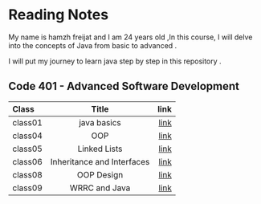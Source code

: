 # Reading Notes
My name is hamzh freijat and I am 24 years old ,In this course, I will delve into the concepts of Java from basic to advanced . 

I will put my journey to learn java step by step in this repository . 

## Code 401 - Advanced Software Development


| Class   |           Title            |                                                                 link |
|:--------|:--------------------------:|---------------------------------------------------------------------:|
| class01 |        java basics         | [link](https://hamzhfreajat.github.io/reading-notes/java401/class01) |
| class04 |            OOP             | [link](https://hamzhfreajat.github.io/reading-notes/java401/class04) |
| class05 |        Linked Lists        | [link](https://hamzhfreajat.github.io/reading-notes/java401/class05) |
| class06 | Inheritance and Interfaces | [link](https://hamzhfreajat.github.io/reading-notes/java401/class06) |
| class08 |         OOP Design         | [link](https://hamzhfreajat.github.io/reading-notes/java401/class08) |
| class09 |       WRRC and Java        | [link](https://hamzhfreajat.github.io/reading-notes/java401/class09) |



